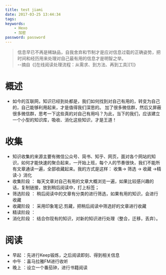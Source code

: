 ```yaml
---
title: test jiami
date: 2017-03-25 13:44:34
tags:
keywords:
    - Hexo
    - 加密
password: password
---
```



> 信息早已不再是稀缺品，自我舍弃和节制才是应对信息过载的正确姿势，把时间和经历用来处理对自己最有用的信息才是明智之举。                    
>  --摘自《[在线阅读处理流程：从需求、到方法、再到工具][1]》


<!-- more -->


# 概述





 - 如今的互联网，知识已经到处都是，我们如何找到对自己有用的，转变为自己的，自己能够利用起来，才是值得我们深思的。 加了很多微信群，然后又屏蔽很多微信群，思考一下这些真的对自己有用吗？为此，当下的我们，应该建立一个小型的知识库，吸收、消化这些知识，才是王道！

# 收集

 - 知识收集的来源主要有微信公众号、简书、知乎、网页，面对各个网站的知识，如何才能快速的聚合起来，一开始上班，每个人的节奏很快，我们不能所有文章通读一遍，全部收藏起来。我的方式是这样： 收集-> 筛选 -> 收藏 ->精读-》消化
 - 收集阶段 ： 每天文章对自己有用的文章大概浏览一遍，如果比较感兴趣的话，复制链接，放到稍后阅读中，打上标签；
 - 筛选阶段 ： 稍后阅读中的文章有分类的进行筛选，如果有用的知识，会进行收藏
 - 收藏阶段 ： 采用印象笔记.剪藏，把稍后阅读中筛选好的文章进行收藏
 - 精读阶段 ：
 - 消化阶段 ： 结合你现有的知识，对新的知识进行处理（整合，迁移，丢弃）。

# 阅读

 - 早起 ：先进行Keep锻炼，之后阅读即刻、得到相关信息
 - 中午 ：喜马拉雅FM进行收听
 - 晚上 ：设立一个番茄钟，进行书籍阅读

